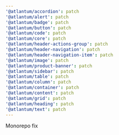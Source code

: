 ```yaml
---
'@atlantum/accordion': patch
'@atlantum/alert': patch
'@atlantum/badge': patch
'@atlantum/button': patch
'@atlantum/code': patch
'@atlantum/core': patch
'@atlantum/header-actions-group': patch
'@atlantum/header-navigation': patch
'@atlantum/header-navigation-item': patch
'@atlantum/image': patch
'@atlantum/product-banner': patch
'@atlantum/sidebar': patch
'@atlantum/table': patch
'@atlantum/column': patch
'@atlantum/container': patch
'@atlantum/content': patch
'@atlantum/grid': patch
'@atlantum/heading': patch
'@atlantum/text': patch
---
```


Monorepo fix
